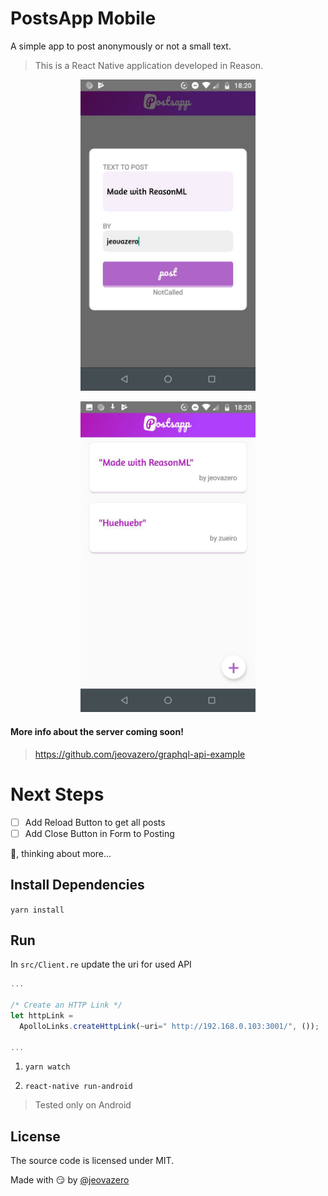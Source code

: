 
# PostsApp Mobile

A simple app to post anonymously or not a small text.

> This is a React Native application developed in Reason.

<p align="center">
  <img src="./screenshots/screenshot_01.jpg" width="280" />
</p>

<p align="center">
  <img src="./screenshots/screenshot_02.jpg" width="280" />
</p>

#### More info about the server coming soon!
> <a href="https://github.com/jeovazero/graphql-api-example"> https://github.com/jeovazero/graphql-api-example </a>

# Next Steps
- [ ] Add Reload Button to get all posts
- [ ] Add Close Button in Form to Posting

:thinking:, thinking about more...

## Install Dependencies

`yarn install`

## Run

In `src/Client.re` update the uri for used API

```js
...

/* Create an HTTP Link */
let httpLink =
  ApolloLinks.createHttpLink(~uri=" http://192.168.0.103:3001/", ());

...
```

1. `yarn watch`

2. `react-native run-android`

> Tested only on Android

## License

The source code is licensed under MIT.


Made with :smirk:
by <a href="https://github.com/jeovazero">@jeovazero</a>
